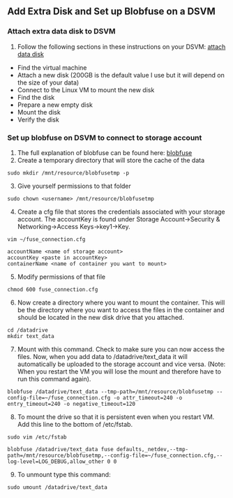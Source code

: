## Add Extra Disk and Set up Blobfuse on a DSVM

### Attach extra data disk to DSVM
1. Follow the following sections in these instructions on your DSVM: [attach data disk](https://docs.microsoft.com/en-us/azure/virtual-machines/linux/attach-disk-portal#attach-a-new-disk)
* Find the virtual machine
* Attach a new disk (200GB is the default value I use but it will depend on the size of your data)
* Connect to the Linux VM to mount the new disk
* Find the disk
* Prepare a new empty disk
* Mount the disk
* Verify the disk

### Set up blobfuse on DSVM to connect to storage account
1. The full explanation of blobfuse can be found here: [blobfuse](https://microsoft-my.sharepoint.com/:w:/p/mifore/EZlNemxyiLlMu2XZT9qSGUgB-gJTGcAWl8JD873avRS9vg?e=4%3Aw1pDQ8&at=9&CID=70F8643E-DB62-4AB2-B5E8-CCF4C13A8697&wdLOR=c0A7DAC7F-8A99-412A-873A-7760D313397C)
2. Create a temporary directory that will store the cache of the data
```
sudo mkdir /mnt/resource/blobfusetmp -p
```
3. Give yourself permissions to that folder
```
sudo chown <username> /mnt/resource/blobfusetmp
```
4. Create a cfg file that stores the credentials associated with your storage account. The accountKey is found under Storage Account->Security & Networking->Access Keys->key1->Key.
```
vim ~/fuse_connection.cfg

accountName <name of storage account>
accountKey <paste in accountKey>
containerName <name of container you want to mount>
```
5. Modify permissions of that file
```
chmod 600 fuse_connection.cfg
```
6. Now create a directory where you want to mount the container. This will be the directory where you want to access the files in the container and should be located in the new disk drive that you attached.
```
cd /datadrive
mkdir text_data
```
7. Mount with this command. Check to make sure you can now access the files. Now, when you add data to /datadrive/text_data it will automatically be uploaded to the storage account and vice versa. (Note: When you restart the VM you will lose the mount and therefore have to run this command again).
```
blobfuse /datadrive/text_data --tmp-path=/mnt/resource/blobfusetmp --config-file=~/fuse_connection.cfg -o attr_timeout=240 -o entry_timeout=240 -o negative_timeout=120
```
8. To mount the drive so that it is persistent even when you restart VM. Add this line to the bottom of /etc/fstab.
```
sudo vim /etc/fstab

blobfuse /datadrive/text_data fuse defaults,_netdev,--tmp-path=/mnt/resource/blobfusetmp,--config-file=~/fuse_connection.cfg,--log-level=LOG_DEBUG,allow_other 0 0
```
9. To unmount type this command:
```
sudo umount /datadrive/text_data
```
